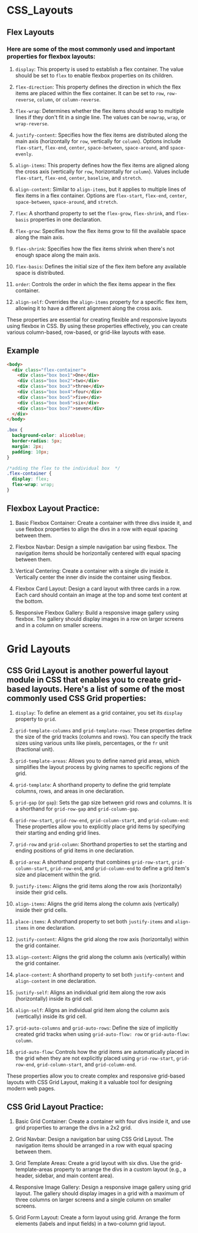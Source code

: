 # CSS_Layouts
## Flex Layouts
### Here are some of the most commonly used and important properties for flexbox layouts:

1. `display`: This property is used to establish a flex container. The value should be set to `flex` to enable flexbox properties on its children.

2. `flex-direction`: This property defines the direction in which the flex items are placed within the flex container. It can be set to `row`, `row-reverse`, `column`, or `column-reverse`.

3. `flex-wrap`: Determines whether the flex items should wrap to multiple lines if they don't fit in a single line. The values can be `nowrap`, `wrap`, or `wrap-reverse`.

4. `justify-content`: Specifies how the flex items are distributed along the main axis (horizontally for `row`, vertically for `column`). Options include `flex-start`, `flex-end`, `center`, `space-between`, `space-around`, and `space-evenly`.

5. `align-items`: This property defines how the flex items are aligned along the cross axis (vertically for `row`, horizontally for `column`). Values include `flex-start`, `flex-end`, `center`, `baseline`, and `stretch`.

6. `align-content`: Similar to `align-items`, but it applies to multiple lines of flex items in a flex container. Options are `flex-start`, `flex-end`, `center`, `space-between`, `space-around`, and `stretch`.

7. `flex`: A shorthand property to set the `flex-grow`, `flex-shrink`, and `flex-basis` properties in one declaration.

8. `flex-grow`: Specifies how the flex items grow to fill the available space along the main axis.

9. `flex-shrink`: Specifies how the flex items shrink when there's not enough space along the main axis.

10. `flex-basis`: Defines the initial size of the flex item before any available space is distributed.

11. `order`: Controls the order in which the flex items appear in the flex container.

12. `align-self`: Overrides the `align-items` property for a specific flex item, allowing it to have a different alignment along the cross axis.

These properties are essential for creating flexible and responsive layouts using flexbox in CSS. By using these properties effectively, you can create various column-based, row-based, or grid-like layouts with ease.

## Example
```html
<body>
  <div class="flex-container">
    <div class="box box1">One</div>
    <div class="box box2">two</div>
    <div class="box box3">three</div>
    <div class="box box4">four</div>
    <div class="box box5">five</div>
    <div class="box box6">six</div>
    <div class="box box7">seven</div>
  </div>
</body>
```
```css
.box {
  background-color: aliceblue;
  border-radius: 5px;
  margin: 2px;
  padding: 10px;
}

/*adding the flex to the individual box  */
.flex-container {
  display: flex;
  flex-wrap: wrap;
}
```
## Flexbox Layout Practice:

1. Basic Flexbox Container:
Create a container with three divs inside it, and use flexbox properties to align the divs in a row with equal spacing between them.

2. Flexbox Navbar:
Design a simple navigation bar using flexbox. The navigation items should be horizontally centered with equal spacing between them.

3. Vertical Centering:
Create a container with a single div inside it. Vertically center the inner div inside the container using flexbox.

4. Flexbox Card Layout:
Design a card layout with three cards in a row. Each card should contain an image at the top and some text content at the bottom.

5. Responsive Flexbox Gallery:
Build a responsive image gallery using flexbox. The gallery should display images in a row on larger screens and in a column on smaller screens.

# Grid Layouts

## CSS Grid Layout is another powerful layout module in CSS that enables you to create grid-based layouts. Here's a list of some of the most commonly used CSS Grid properties:

1. `display`: To define an element as a grid container, you set its `display` property to `grid`.

2. `grid-template-columns` and `grid-template-rows`: These properties define the size of the grid tracks (columns and rows). You can specify the track sizes using various units like pixels, percentages, or the `fr` unit (fractional unit).

3. `grid-template-areas`: Allows you to define named grid areas, which simplifies the layout process by giving names to specific regions of the grid.

4. `grid-template`: A shorthand property to define the grid template columns, rows, and areas in one declaration.

5. `grid-gap` (or `gap`): Sets the gap size between grid rows and columns. It is a shorthand for `grid-row-gap` and `grid-column-gap`.

6. `grid-row-start`, `grid-row-end`, `grid-column-start`, and `grid-column-end`: These properties allow you to explicitly place grid items by specifying their starting and ending grid lines.

7. `grid-row` and `grid-column`: Shorthand properties to set the starting and ending positions of grid items in one declaration.

8. `grid-area`: A shorthand property that combines `grid-row-start`, `grid-column-start`, `grid-row-end`, and `grid-column-end` to define a grid item's size and placement within the grid.

9. `justify-items`: Aligns the grid items along the row axis (horizontally) inside their grid cells.

10. `align-items`: Aligns the grid items along the column axis (vertically) inside their grid cells.

11. `place-items`: A shorthand property to set both `justify-items` and `align-items` in one declaration.

12. `justify-content`: Aligns the grid along the row axis (horizontally) within the grid container.

13. `align-content`: Aligns the grid along the column axis (vertically) within the grid container.

14. `place-content`: A shorthand property to set both `justify-content` and `align-content` in one declaration.

15. `justify-self`: Aligns an individual grid item along the row axis (horizontally) inside its grid cell.

16. `align-self`: Aligns an individual grid item along the column axis (vertically) inside its grid cell.

17. `grid-auto-columns` and `grid-auto-rows`: Define the size of implicitly created grid tracks when using `grid-auto-flow: row` or `grid-auto-flow: column`.

18. `grid-auto-flow`: Controls how the grid items are automatically placed in the grid when they are not explicitly placed using `grid-row-start`, `grid-row-end`, `grid-column-start`, and `grid-column-end`.

These properties allow you to create complex and responsive grid-based layouts with CSS Grid Layout, making it a valuable tool for designing modern web pages.

## CSS Grid Layout Practice:

1. Basic Grid Container:
Create a container with four divs inside it, and use grid properties to arrange the divs in a 2x2 grid.

2. Grid Navbar:
Design a navigation bar using CSS Grid Layout. The navigation items should be arranged in a row with equal spacing between them.

3. Grid Template Areas:
Create a grid layout with six divs. Use the grid-template-areas property to arrange the divs in a custom layout (e.g., a header, sidebar, and main content area).

4. Responsive Image Gallery:
Design a responsive image gallery using grid layout. The gallery should display images in a grid with a maximum of three columns on larger screens and a single column on smaller screens.

5. Grid Form Layout:
Create a form layout using grid. Arrange the form elements (labels and input fields) in a two-column grid layout.


